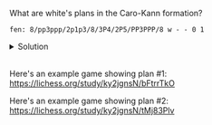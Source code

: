 <!-- problem0 guid=ecc3303f-ed02-4b15-98af-b74e84826d84 -->
What are white's plans in the Caro-Kann formation?
```chess
fen: 8/pp3ppp/2p1p3/8/3P4/2P5/PP3PPP/8 w - - 0 1
```
<!-- problem1 -->
<details>
<summary>Solution</summary>
Creating a direct kingside attack. This is often accompanied by placing a knight on the e5 outpost (f6 to evict the knight is weakening), or targeting the weak h7-pawn with the queen and a bishop from d3.<br>

```chess
fen: 8/pp3ppp/2p1p3/4N3/3P4/2PQ4/PPB2PPP/8 w - - 0 1
arrows: c2->h7
```

Gain space with c3-c4, h2-h4, and harmoniously place pieces to control the center:<br>

```chess
fen: 8/pp3ppp/2p1p3/8/3P4/2P5/PP3PPP/8 w - - 0 1
arrows: c3->c4 h2->h4
```

Playing c4-c5 to restrict Black's release break ...c6-c5, and to gain control of the d6-square. If White manages to keep Black's counterplay under control, the game will be slow paced and White could even be able to combine some of these plans while Black suffers through passive defence.<br>

```chess
fen: 8/pp3ppp/2p1p3/8/3P4/2P5/PP3PPP/8 w - - 0 1
```

</details>
<!-- problem2 -->
<br>

Here's an example game showing plan #1: https://lichess.org/study/ky2jgnsN/bFtrrTkO

Here's an example game showing plan #2: https://lichess.org/study/ky2jgnsN/tMj83Plv